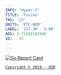 ```yaml
---
INFO: "Hyper-V"
TITLE: 'Fusion'
TAG: 'jS'
UNITS: 'ETC-NEM'
LABEL: '217.3M - 9.0B'
ADV: 2.71828182846
ID:   VI

---
```

[![Go Report Card](https://goreportcard.com/badge/github.com/ethereumproject/go-ethereum)](https://goreportcard.com/report/github.com/ethereumproject/go-ethereum)

[` Copyright © 2019 - OΣR `](https://www.mcafeesecure.com/verify?host=ozturna.info)
